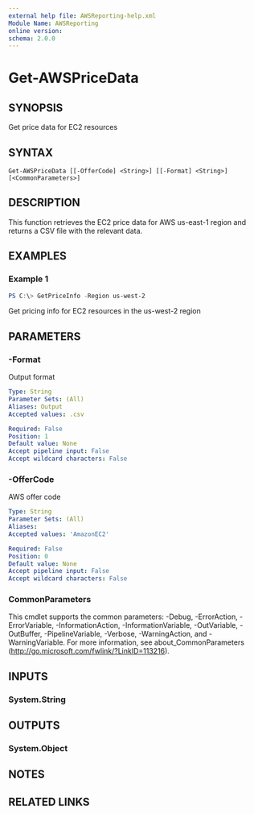 ```yaml
---
external help file: AWSReporting-help.xml
Module Name: AWSReporting
online version:
schema: 2.0.0
---
```


# Get-AWSPriceData

## SYNOPSIS
Get price data for EC2 resources

## SYNTAX

```
Get-AWSPriceData [[-OfferCode] <String>] [[-Format] <String>] [<CommonParameters>]
```

## DESCRIPTION
This function retrieves the EC2 price data for AWS us-east-1 region and returns a CSV file with the relevant data.

## EXAMPLES

### Example 1
```powershell
PS C:\> GetPriceInfo -Region us-west-2
```

Get pricing info for EC2 resources in the us-west-2 region

## PARAMETERS

### -Format
Output format

```yaml
Type: String
Parameter Sets: (All)
Aliases: Output
Accepted values: .csv

Required: False
Position: 1
Default value: None
Accept pipeline input: False
Accept wildcard characters: False
```

### -OfferCode
AWS offer code

```yaml
Type: String
Parameter Sets: (All)
Aliases:
Accepted values: 'AmazonEC2'

Required: False
Position: 0
Default value: None
Accept pipeline input: False
Accept wildcard characters: False
```

### CommonParameters
This cmdlet supports the common parameters: -Debug, -ErrorAction, -ErrorVariable, -InformationAction, -InformationVariable, -OutVariable, -OutBuffer, -PipelineVariable, -Verbose, -WarningAction, and -WarningVariable.
For more information, see about_CommonParameters (http://go.microsoft.com/fwlink/?LinkID=113216).

## INPUTS

### System.String

## OUTPUTS

### System.Object
## NOTES

## RELATED LINKS

